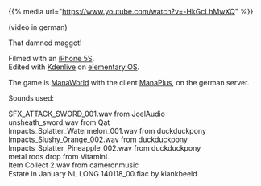 <!--
.. title: The huge maggot hunted down
.. slug: huge-maggot
.. date: 2015-10-5 20:00:00 UTC+01:00
.. tags:
.. category: video
.. link:
.. description:
.. type: text
-->

{{% media url="https://www.youtube.com/watch?v=-HkGcLhMwXQ" %}}

(video in german)

That damned maggot!

Filmed with an [iPhone 5S](https://de.wikipedia.org/wiki/IPhone).  
Edited with [Kdenlive](https://kdenlive.org/) on [elementary OS](https://elementary.io/).

The game is [ManaWorld](https://www.themanaworld.org/) with the client [ManaPlus](http://manaplus.org/), on the german server.

Sounds used:

SFX_ATTACK_SWORD_001.wav from JoelAudio  
unsheath_sword.wav from Qat  
Impacts_Splatter_Watermelon_001.wav from duckduckpony  
Impacts_Slushy_Orange_002.wav from duckduckpony  
Impacts_Splatter_Pineapple_002.wav from duckduckpony  
metal rods drop from VitaminL  
Item Collect 2.wav from cameronmusic  
Estate in January NL LONG 140118_00.flac by klankbeeld
